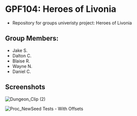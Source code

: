 # GPF104: Heroes of Livonia
- Repository for groups univeristy project: Heroes of Livonia

## Group Members:
- Jake S.
- Dalton C.
- Blaise R.
- Wayne N.
- Daniel C.

## Screenshots

![Dungeon_Clip (2)](https://github.com/Technoo1/GPF104-Heroes-Of-Livonia/assets/142439192/879508c4-ea63-44bb-90f5-a9a2da37f6ff)

![Proc_NewSeed Tests - With Offsets](https://github.com/Technoo1/GPF104-Heroes-Of-Livonia/assets/142439192/32466cc8-a0b4-467c-ae91-527cd5871266)

